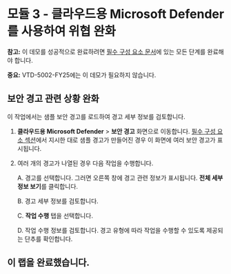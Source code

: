 # 모듈 3 - 클라우드용 Microsoft Defender를 사용하여 위협 완화

**참고:** 이 데모를 성공적으로 완료하려면 [필수 구성 요소 문서](00-prerequisites.md)에 있는 모든 단계를 완료해야 합니다.

**중요:** VTD-5002-FY25에는 이 데모가 필요하지 않습니다.

## 보안 경고 관련 상황 완화

이 작업에서는 샘플 보안 경고를 로드하여 경고 세부 정보를 검토합니다.

1. **클라우드용 Microsoft Defender** > **보안 경고** 화면으로 이동합니다. [필수 구성 요소 섹션](00-prerequisites.md#Deploy-sample-alerts-for-Demo-in-Module-2)에서 지시한 대로 샘플 경고가 만들어진 경우 이 화면에 여러 보안 경고가 표시됩니다.

1. 여러 개의 경고가 나열된 경우 다음 작업을 수행합니다.

    A. 경고를 선택합니다. 그러면 오른쪽 창에 경고 관련 정보가 표시됩니다.  **전체 세부 정보 보기**를 클릭합니다.

    B. 경고 세부 정보를 검토합니다.

    C. **작업 수행** 탭을 선택합니다.

    D. 작업 수행 정보를 검토합니다. 경고 유형에 따라 작업을 수행할 수 있도록 제공되는 단추를 확인합니다.

## 이 랩을 완료했습니다.
